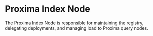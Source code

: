 # Proxima Index Node

The Proxima Index Node is responsible for maintaining the registry, delegating deployments, and managing load to Proxima query nodes.
